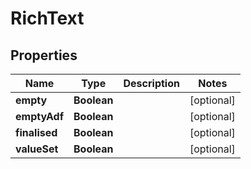 

# RichText


## Properties

| Name | Type | Description | Notes |
|------------ | ------------- | ------------- | -------------|
|**empty** | **Boolean** |  |  [optional] |
|**emptyAdf** | **Boolean** |  |  [optional] |
|**finalised** | **Boolean** |  |  [optional] |
|**valueSet** | **Boolean** |  |  [optional] |



